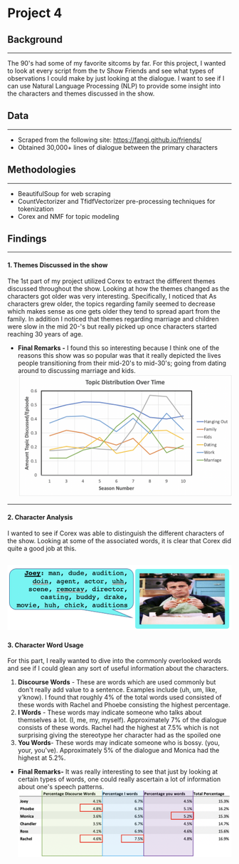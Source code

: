 # Project 4

## Background
---  
The 90's had some of my favorite sitcoms by far.  For this project, I wanted to look at every script from the tv Show Friends and see what types of observations I could make by just looking at the dialogue.  I want to see if I can use Natural Language Processing (NLP) to provide some insight into the characters and themes discussed in the show.    

## Data
---
- Scraped from the following site: https://fangj.github.io/friends/
- Obtained 30,000+ lines of dialogue between the primary characters

## Methodologies

---
- BeautifulSoup for web scraping
- CountVectorizer and TfidfVectorizer pre-processing techniques for tokenization
- Corex and NMF for topic modeling


## Findings
---


#### 1. Themes Discussed in the show
The 1st part of my project utilized Corex to extract the different themes discussed throughout the show. Looking at how the themes changed as the characters got older was very interesting.  Specifically, I noticed that As characters grew older, the topics regarding family seemed to decrease which makes sense as one gets older they tend to spread apart from the family.  In addition I noticed that themes regarding marriage and children were slow in the mid 20-'s but really picked up once characters started reaching 30 years of age.  

- **Final Remarks -** I found this so interesting because I think one of the reasons this show was so popular was that it really depicted the lives people transitioning from their mid-20's to mid-30's; going from dating around to discussing marriage and kids. 
![Friends Themes](/Images/Themes.png)
--- 
#### 2. Character Analysis
I wanted to see if Corex was able to distinguish the different characters of the show.  Looking at some of the associated words, it is clear that Corex did quite a good job at this. 

![Friends characters](/Images/Joey-words.png)
--- 
#### 3. Character Word Usage
For this part, I really wanted to dive into the commonly overlooked words and see if I could glean any sort of useful information about the characters.  
1. **Discourse Words** - These are words which are used commonly but don't really add value to a sentence.  Examples include (uh, um, like, y'know).  I found that roughly 4% of the total words used consisted of these words with Rachel and Phoebe consisting the highest percentage. 
2. **I Words** - These words may indicate someone who talks about themselves a lot. (I, me, my, myself). Approximately 7% of the dialogue consists of these words.  Rachel had the highest at 7.5% which is not surprising giving the stereotype her character had as the spoiled one
3. **You Words**-  These words may indicate someone who is bossy.  (you, your, you've).  Approximately 5% of the dialogue and Monica had the highest at 5.2%.  
- **Final Remarks-** It was really interesting to see that just by looking at certain types of words, one could really ascertain a lot of information about one's speech patterns.  
![Friends word types](/Images/Word_Types.png)

